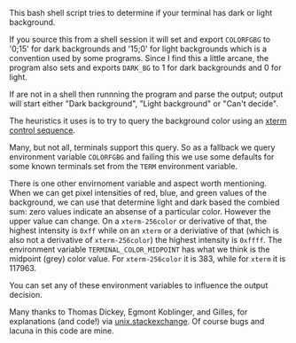 This bash shell script tries to determine if your terminal has dark or light background.

If you source this from a shell session it will set and export `COLORFGBG` to
'0;15' for dark backgrounds and '15;0' for light backgrounds which is
a convention used by some programs. Since I find this a little arcane,
the program also sets and exports `DARK_BG` to 1 for dark backgrounds and 0 for light.

If are not in a shell then runnning the program and parse the output;
output will start either "Dark background", "Light background" or
"Can't decide".

The heuristics it uses is to try to query the background color using
an [xterm control sequence](https://www.talisman.org/~erlkonig/documents/xterm-color-queries/).

Many, but not all, terminals support this query. So as a fallback we
query environment variable `COLORFGBG` and failing this we use some
defaults for some known terminals set from the `TERM` environment variable.

There is one other envirnoment variable and aspect worth
mentioning. When we can get pixel intensities of red, blue, and green
values of the background, we can use that determine light and dark
based the combied sum: zero values indicate an absense of a particular
color. However the upper value can change. On a `xterm-256color` or
derivative of that, the highest intensity is `0xff` while on an
`xterm` or a deriviative of that (which is also not a derivative of
`xterm-256color`) the highest intensity is `0xffff`.  The environment variable
`TERMINAL_COLOR_MIDPOINT` has what we think is the midpoint (grey)
color value. For `xterm-256color` it is 383, while for `xterm` it is
117963.

You can set any of these environment variables to influence the output decision.

Many thanks to Thomas Dickey, Egmont Koblinger, and Gilles, for
explanations (and code!) via
[unix.stackexchange](http://unix.stackexchange.com/questions/245378/common-environment-variable-to-set-dark-or-light-terminal-background/245381#245381). Of
course bugs and lacuna in this code are mine.
